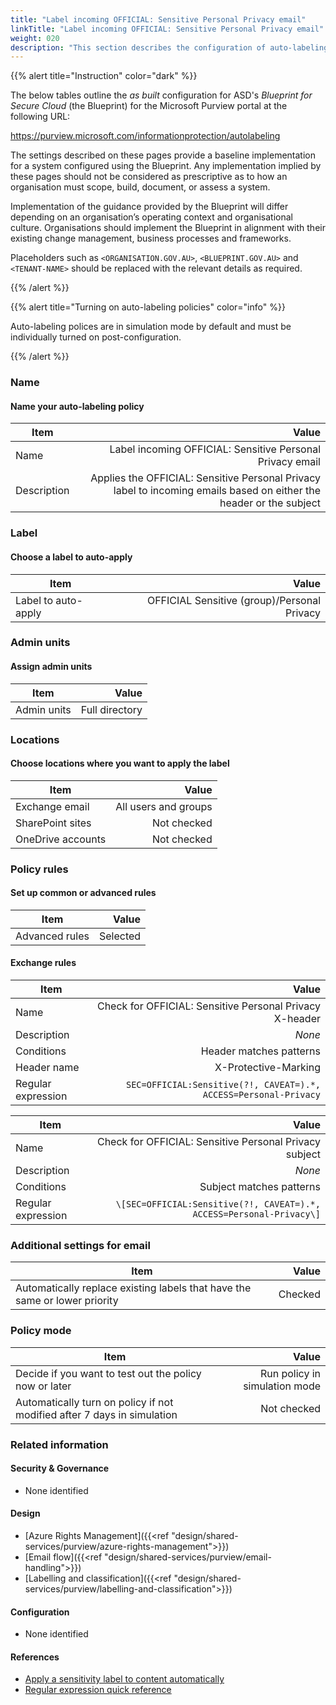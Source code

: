 ```yaml
---
title: "Label incoming OFFICIAL: Sensitive Personal Privacy email"
linkTitle: "Label incoming OFFICIAL: Sensitive Personal Privacy email"
weight: 020
description: "This section describes the configuration of auto-labeling policies within Microsoft Purview associated with systems built according to guidance in ASD's Blueprint for Secure Cloud."
---
```


{{% alert title="Instruction" color="dark" %}}

The below tables outline the *as built* configuration for ASD's *Blueprint for Secure Cloud* (the Blueprint) for the Microsoft Purview portal at the following URL:

<https://purview.microsoft.com/informationprotection/autolabeling>

The settings described on these pages provide a baseline implementation for a system configured using the Blueprint. Any implementation implied by these pages should not be considered as prescriptive as to how an organisation must scope, build, document, or assess a system.

Implementation of the guidance provided by the Blueprint will differ depending on an organisation’s operating context and organisational culture. Organisations should implement the Blueprint in alignment with their existing change management, business processes and frameworks.

Placeholders such as `<ORGANISATION.GOV.AU>`, `<BLUEPRINT.GOV.AU>` and `<TENANT-NAME>` should be replaced with the relevant details as required.

{{% /alert %}}

{{% alert title="Turning on auto-labeling policies" color="info" %}}

Auto-labeling polices are in simulation mode by default and must be individually turned on post-configuration.

{{% /alert %}}

### Name

#### Name your auto-labeling policy

| Item        |                                                                                                               Value |
| ----------- | ------------------------------------------------------------------------------------------------------------------: |
| Name        |                                                           Label incoming OFFICIAL: Sensitive Personal Privacy email |
| Description | Applies the OFFICIAL: Sensitive Personal Privacy label to incoming emails based on either the header or the subject |

### Label

#### Choose a label to auto-apply

| Item                |                                       Value |
| ------------------- | ------------------------------------------: |
| Label to auto-apply | OFFICIAL Sensitive (group)/Personal Privacy |

### Admin units

#### Assign admin units

| Item        |          Value |
| ----------- | -------------: |
| Admin units | Full directory |

### Locations

#### Choose locations where you want to apply the label

| Item              |                Value |
| ----------------- | -------------------: |
| Exchange email    | All users and groups |
| SharePoint sites  |          Not checked |
| OneDrive accounts |          Not checked |

### Policy rules

#### Set up common or advanced rules

| Item           |    Value |
| -------------- | -------: |
| Advanced rules | Selected |

#### Exchange rules

| Item               |                                                            Value |
| ------------------ | ---------------------------------------------------------------: |
| Name               |          Check for OFFICIAL: Sensitive Personal Privacy X-header |
| Description        |                                                           *None* |
| Conditions         |                                          Header matches patterns |
| Header name        |                                             X-Protective-Marking |
| Regular expression | `SEC=OFFICIAL:Sensitive(?!, CAVEAT=).*, ACCESS=Personal-Privacy` |

| Item               |                                                                Value |
| ------------------ | -------------------------------------------------------------------: |
| Name               |               Check for OFFICIAL: Sensitive Personal Privacy subject |
| Description        |                                                               *None* |
| Conditions         |                                             Subject matches patterns |
| Regular expression | `\[SEC=OFFICIAL:Sensitive(?!, CAVEAT=).*, ACCESS=Personal-Privacy\]` |

### Additional settings for email

| Item                                                                       |   Value |
| -------------------------------------------------------------------------- | ------: |
| Automatically replace existing labels that have the same or lower priority | Checked |

### Policy mode

| Item                                                                    |                         Value |
| ----------------------------------------------------------------------- | ----------------------------: |
| Decide if you want to test out the policy now or later                  | Run policy in simulation mode |
| Automatically turn on policy if not modified after 7 days in simulation |                   Not checked |

### Related information

#### Security & Governance

- None identified
  
#### Design

- [Azure Rights Management]({{<ref "design/shared-services/purview/azure-rights-management">}})
- [Email flow]({{<ref "design/shared-services/purview/email-handling">}})
- [Labelling and classification]({{<ref "design/shared-services/purview/labelling-and-classification">}})
  
#### Configuration

- None identified

#### References

- [Apply a sensitivity label to content automatically](https://learn.microsoft.com/en-us/purview/apply-sensitivity-label-automatically)
- [Regular expression quick reference](https://learn.microsoft.com/en-au/dotnet/standard/base-types/regular-expression-language-quick-reference)
